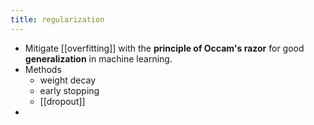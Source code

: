 ```yaml
---
title: regularization
---
```


- Mitigate [[overfitting]] with the **principle of Occam's razor** for good **generalization** in machine learning.
- Methods
    - weight decay
    - early stopping
    - [[dropout]]
-